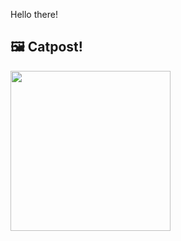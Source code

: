 Hello there!



## 🖼️ Catpost!

<sub>
    <img src="https://cdn2.thecatapi.com/images/9m6.jpg" height="256">
</sub>

